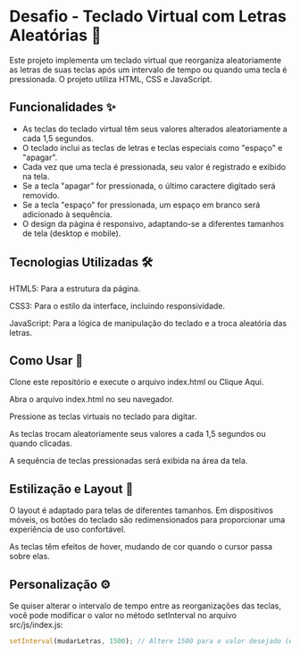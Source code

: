 # Desafio - Teclado Virtual com Letras Aleatórias 🎹

Este projeto implementa um teclado virtual que reorganiza aleatoriamente as letras de suas teclas após um intervalo de tempo ou quando uma tecla é pressionada. O projeto utiliza HTML, CSS e JavaScript.

## Funcionalidades ✨

- As teclas do teclado virtual têm seus valores alterados aleatoriamente a cada 1,5 segundos.
- O teclado inclui as teclas de letras e teclas especiais como "espaço" e "apagar".
- Cada vez que uma tecla é pressionada, seu valor é registrado e exibido na tela.
- Se a tecla "apagar" for pressionada, o último caractere digitado será removido.
- Se a tecla "espaço" for pressionada, um espaço em branco será adicionado à sequência.
- O design da página é responsivo, adaptando-se a diferentes tamanhos de tela (desktop e mobile).

## Tecnologias Utilizadas 🛠️

HTML5: Para a estrutura da página.

CSS3: Para o estilo da interface, incluindo responsividade.

JavaScript: Para a lógica de manipulação do teclado e a troca aleatória das letras.

## Como Usar 🚀

Clone este repositório e execute o arquivo index.html ou <a hrfe="https://kaue-alves.github.io/desafio-pete/">Clique Aqui</a>.

Abra o arquivo index.html no seu navegador.

Pressione as teclas virtuais no teclado para digitar.

As teclas trocam aleatoriamente seus valores a cada 1,5 segundos ou quando clicadas.

A sequência de teclas pressionadas será exibida na área da tela.

## Estilização e Layout 🎨

O layout é adaptado para telas de diferentes tamanhos. Em dispositivos móveis, os botões do teclado são redimensionados para proporcionar uma experiência de uso confortável.

As teclas têm efeitos de hover, mudando de cor quando o cursor passa sobre elas.

## Personalização ⚙️

Se quiser alterar o intervalo de tempo entre as reorganizações das teclas, você pode modificar o valor no método setInterval no arquivo src/js/index.js:

```javascript
setInterval(mudarLetras, 1500); // Altere 1500 para o valor desejado (em milissegundos)
```
